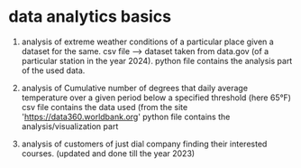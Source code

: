 # data analytics basics
1. analysis of extreme weather conditions of a particular place given a dataset for the same.
    csv file --> dataset taken from data.gov (of a particular station in the year 2024).
    python file contains the analysis part of the used data.
2. analysis of Cumulative number of degrees that daily average temperature over a given period below a specified threshold (here 65°F)
     csv file contains the data used (from the site 'https://data360.worldbank.org'
     python file contains the analysis/visualization part

3. analysis of customers of just dial company finding their interested courses. (updated and done till the year 2023)
